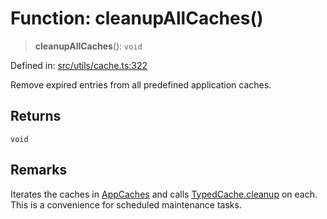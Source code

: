 # Function: cleanupAllCaches()

> **cleanupAllCaches**(): `void`

Defined in: [src/utils/cache.ts:322](https://github.com/Nick2bad4u/Uptime-Watcher/blob/main/src/utils/cache.ts#L322)

Remove expired entries from all predefined application caches.

## Returns

`void`

## Remarks

Iterates the caches in [AppCaches](../variables/AppCaches.md) and calls [TypedCache.cleanup](../classes/TypedCache.md#cleanup)
on each. This is a convenience for scheduled maintenance tasks.
